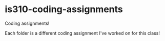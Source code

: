 # is310-coding-assignments

Coding assignments!

Each folder is a different coding assignment I've worked on for this class!
